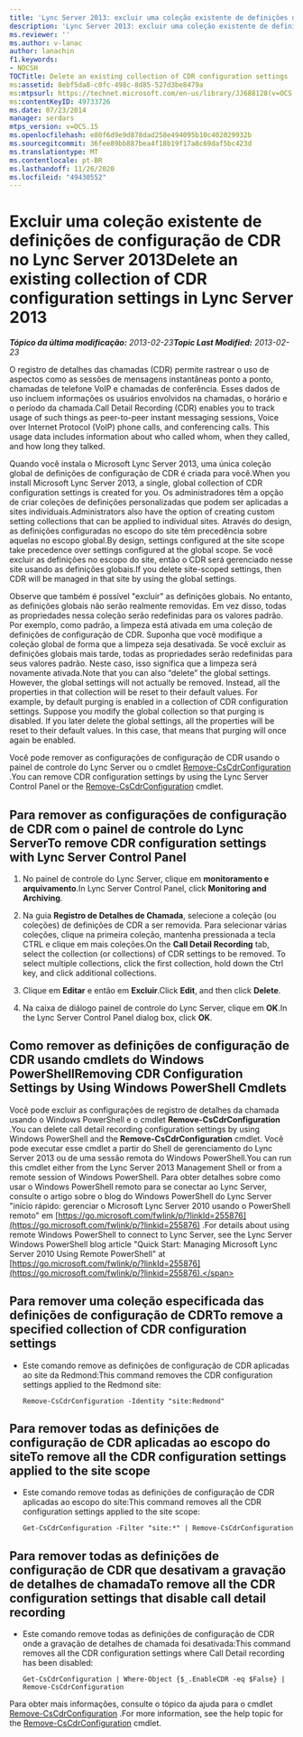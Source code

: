 ```yaml
---
title: 'Lync Server 2013: excluir uma coleção existente de definições de configuração de CDR'
description: 'Lync Server 2013: excluir uma coleção existente de definições de configuração de CDR.'
ms.reviewer: ''
ms.author: v-lanac
author: lanachin
f1.keywords:
- NOCSH
TOCTitle: Delete an existing collection of CDR configuration settings
ms:assetid: 8ebf5da8-c0fc-498c-8d85-527d3be8479a
ms:mtpsurl: https://technet.microsoft.com/en-us/library/JJ688128(v=OCS.15)
ms:contentKeyID: 49733726
ms.date: 07/23/2014
manager: serdars
mtps_version: v=OCS.15
ms.openlocfilehash: e80f6d9e9d878dad258e494095b10c402029932b
ms.sourcegitcommit: 36fee89bb887bea4f18b19f17a8c69daf5bc423d
ms.translationtype: MT
ms.contentlocale: pt-BR
ms.lasthandoff: 11/26/2020
ms.locfileid: "49430552"
---
```

# <a name="delete-an-existing-collection-of-cdr-configuration-settings-in-lync-server-2013"></a><span data-ttu-id="c970f-103">Excluir uma coleção existente de definições de configuração de CDR no Lync Server 2013</span><span class="sxs-lookup"><span data-stu-id="c970f-103">Delete an existing collection of CDR configuration settings in Lync Server 2013</span></span>

<div data-xmlns="http://www.w3.org/1999/xhtml">

<div class="topic" data-xmlns="http://www.w3.org/1999/xhtml" data-msxsl="urn:schemas-microsoft-com:xslt" data-cs="https://msdn.microsoft.com/">

<div data-asp="https://msdn2.microsoft.com/asp">



</div>

<div id="mainSection">

<div id="mainBody"><span data-ttu-id="c970f-104">

<span> </span></span><span class="sxs-lookup"><span data-stu-id="c970f-104">

<span> </span></span></span>

<span data-ttu-id="c970f-105">_**Tópico da última modificação:** 2013-02-23_</span><span class="sxs-lookup"><span data-stu-id="c970f-105">_**Topic Last Modified:** 2013-02-23_</span></span>

<span data-ttu-id="c970f-p101">O registro de detalhes das chamadas (CDR) permite rastrear o uso de aspectos como as sessões de mensagens instantâneas ponto a ponto, chamadas de telefone VoIP e chamadas de conferência. Esses dados de uso incluem informações os usuários envolvidos na chamadas, o horário e o período da chamada.</span><span class="sxs-lookup"><span data-stu-id="c970f-p101">Call Detail Recording (CDR) enables you to track usage of such things as peer-to-peer instant messaging sessions, Voice over Internet Protocol (VoIP) phone calls, and conferencing calls. This usage data includes information about who called whom, when they called, and how long they talked.</span></span>

<span data-ttu-id="c970f-108">Quando você instala o Microsoft Lync Server 2013, uma única coleção global de definições de configuração de CDR é criada para você.</span><span class="sxs-lookup"><span data-stu-id="c970f-108">When you install Microsoft Lync Server 2013, a single, global collection of CDR configuration settings is created for you.</span></span> <span data-ttu-id="c970f-109">Os administradores têm a opção de criar coleções de definições personalizadas que podem ser aplicadas a sites individuais.</span><span class="sxs-lookup"><span data-stu-id="c970f-109">Administrators also have the option of creating custom setting collections that can be applied to individual sites.</span></span> <span data-ttu-id="c970f-110">Através do design, as definições configuradas no escopo do site têm precedência sobre aquelas no escopo global.</span><span class="sxs-lookup"><span data-stu-id="c970f-110">By design, settings configured at the site scope take precedence over settings configured at the global scope.</span></span> <span data-ttu-id="c970f-111">Se você excluir as definições no escopo do site, então o CDR será gerenciado nesse site usando as definições globais.</span><span class="sxs-lookup"><span data-stu-id="c970f-111">If you delete site-scoped settings, then CDR will be managed in that site by using the global settings.</span></span>

<span data-ttu-id="c970f-p103">Observe que também é possível "excluir" as definições globais. No entanto, as definições globais não serão realmente removidas. Em vez disso, todas as propriedades nessa coleção serão redefinidas para os valores padrão. Por exemplo, como padrão, a limpeza está ativada em uma coleção de definições de configuração de CDR. Suponha que você modifique a coleção global de forma que a limpeza seja desativada. Se você excluir as definições globais mais tarde, todas as propriedades serão redefinidas para seus valores padrão. Neste caso, isso significa que a limpeza será novamente ativada.</span><span class="sxs-lookup"><span data-stu-id="c970f-p103">Note that you can also “delete” the global settings. However, the global settings will not actually be removed. Instead, all the properties in that collection will be reset to their default values. For example, by default purging is enabled in a collection of CDR configuration settings. Suppose you modify the global collection so that purging is disabled. If you later delete the global settings, all the properties will be reset to their default values. In this case, that means that purging will once again be enabled.</span></span>

<span data-ttu-id="c970f-119">Você pode remover as configurações de configuração de CDR usando o painel de controle do Lync Server ou o cmdlet [Remove-CsCdrConfiguration](https://docs.microsoft.com/powershell/module/skype/Remove-CsCdrConfiguration) .</span><span class="sxs-lookup"><span data-stu-id="c970f-119">You can remove CDR configuration settings by using the Lync Server Control Panel or the [Remove-CsCdrConfiguration](https://docs.microsoft.com/powershell/module/skype/Remove-CsCdrConfiguration) cmdlet.</span></span>

<div>

## <a name="to-remove-cdr-configuration-settings-with-lync-server-control-panel"></a><span data-ttu-id="c970f-120">Para remover as configurações de configuração de CDR com o painel de controle do Lync Server</span><span class="sxs-lookup"><span data-stu-id="c970f-120">To remove CDR configuration settings with Lync Server Control Panel</span></span>

1.  <span data-ttu-id="c970f-121">No painel de controle do Lync Server, clique em **monitoramento e arquivamento**.</span><span class="sxs-lookup"><span data-stu-id="c970f-121">In Lync Server Control Panel, click **Monitoring and Archiving**.</span></span>

2.  <span data-ttu-id="c970f-p104">Na guia **Registro de Detalhes de Chamada**, selecione a coleção (ou coleções) de definições de CDR a ser removida. Para selecionar várias coleções, clique na primeira coleção, mantenha pressionada a tecla CTRL e clique em mais coleções.</span><span class="sxs-lookup"><span data-stu-id="c970f-p104">On the **Call Detail Recording** tab, select the collection (or collections) of CDR settings to be removed. To select multiple collections, click the first collection, hold down the Ctrl key, and click additional collections.</span></span>

3.  <span data-ttu-id="c970f-124">Clique em **Editar** e então em **Excluir**.</span><span class="sxs-lookup"><span data-stu-id="c970f-124">Click **Edit**, and then click **Delete**.</span></span>

4.  <span data-ttu-id="c970f-125">Na caixa de diálogo painel de controle do Lync Server, clique em **OK**.</span><span class="sxs-lookup"><span data-stu-id="c970f-125">In the Lync Server Control Panel dialog box, click **OK**.</span></span>

</div>

<div>

## <a name="removing-cdr-configuration-settings-by-using-windows-powershell-cmdlets"></a><span data-ttu-id="c970f-126">Como remover as definições de configuração de CDR usando cmdlets do Windows PowerShell</span><span class="sxs-lookup"><span data-stu-id="c970f-126">Removing CDR Configuration Settings by Using Windows PowerShell Cmdlets</span></span>

<span data-ttu-id="c970f-127">Você pode excluir as configurações de registro de detalhes da chamada usando o Windows PowerShell e o cmdlet **Remove-CsCdrConfiguration** .</span><span class="sxs-lookup"><span data-stu-id="c970f-127">You can delete call detail recording configuration settings by using Windows PowerShell and the **Remove-CsCdrConfiguration** cmdlet.</span></span> <span data-ttu-id="c970f-128">Você pode executar esse cmdlet a partir do Shell de gerenciamento do Lync Server 2013 ou de uma sessão remota do Windows PowerShell.</span><span class="sxs-lookup"><span data-stu-id="c970f-128">You can run this cmdlet either from the Lync Server 2013 Management Shell or from a remote session of Windows PowerShell.</span></span> <span data-ttu-id="c970f-129">Para obter detalhes sobre como usar o Windows PowerShell remoto para se conectar ao Lync Server, consulte o artigo sobre o blog do Windows PowerShell do Lync Server "início rápido: gerenciar o Microsoft Lync Server 2010 usando o PowerShell remoto" em [https://go.microsoft.com/fwlink/p/?linkId=255876](https://go.microsoft.com/fwlink/p/?linkid=255876) .</span><span class="sxs-lookup"><span data-stu-id="c970f-129">For details about using remote Windows PowerShell to connect to Lync Server, see the Lync Server Windows PowerShell blog article "Quick Start: Managing Microsoft Lync Server 2010 Using Remote PowerShell" at [https://go.microsoft.com/fwlink/p/?linkId=255876](https://go.microsoft.com/fwlink/p/?linkid=255876).</span></span>

<div>

## <a name="to-remove-a-specified-collection-of-cdr-configuration-settings"></a><span data-ttu-id="c970f-130">Para remover uma coleção especificada das definições de configuração de CDR</span><span class="sxs-lookup"><span data-stu-id="c970f-130">To remove a specified collection of CDR configuration settings</span></span>

  - <span data-ttu-id="c970f-131">Este comando remove as definições de configuração de CDR aplicadas ao site da Redmond:</span><span class="sxs-lookup"><span data-stu-id="c970f-131">This command removes the CDR configuration settings applied to the Redmond site:</span></span>
    
        Remove-CsCdrConfiguration -Identity "site:Redmond"

</div>

<div>

## <a name="to-remove-all-the-cdr-configuration-settings-applied-to-the-site-scope"></a><span data-ttu-id="c970f-132">Para remover todas as definições de configuração de CDR aplicadas ao escopo do site</span><span class="sxs-lookup"><span data-stu-id="c970f-132">To remove all the CDR configuration settings applied to the site scope</span></span>

  - <span data-ttu-id="c970f-133">Este comando remove todas as definições de configuração de CDR aplicadas ao escopo do site:</span><span class="sxs-lookup"><span data-stu-id="c970f-133">This command removes all the CDR configuration settings applied to the site scope:</span></span>
    
        Get-CsCdrConfiguration -Filter "site:*" | Remove-CsCdrConfiguration

</div>

<div>

## <a name="to-remove-all-the-cdr-configuration-settings-that-disable-call-detail-recording"></a><span data-ttu-id="c970f-134">Para remover todas as definições de configuração de CDR que desativam a gravação de detalhes de chamada</span><span class="sxs-lookup"><span data-stu-id="c970f-134">To remove all the CDR configuration settings that disable call detail recording</span></span>

  - <span data-ttu-id="c970f-135">Este comando remove todas as definições de configuração de CDR onde a gravação de detalhes de chamada foi desativada:</span><span class="sxs-lookup"><span data-stu-id="c970f-135">This command removes all the CDR configuration settings where Call Detail recording has been disabled:</span></span>
    
        Get-CsCdrConfiguration | Where-Object {$_.EnableCDR -eq $False} | Remove-CsCdrConfiguration

</div>

<span data-ttu-id="c970f-136">Para obter mais informações, consulte o tópico da ajuda para o cmdlet [Remove-CsCdrConfiguration](https://docs.microsoft.com/powershell/module/skype/Remove-CsCdrConfiguration) .</span><span class="sxs-lookup"><span data-stu-id="c970f-136">For more information, see the help topic for the [Remove-CsCdrConfiguration](https://docs.microsoft.com/powershell/module/skype/Remove-CsCdrConfiguration) cmdlet.</span></span>

<span data-ttu-id="c970f-137"></div>

</div>

<span> </span>

</div>

</div>

</span><span class="sxs-lookup"><span data-stu-id="c970f-137"></div>

</div>

<span> </span>

</div>

</div>

</span></span></div>

